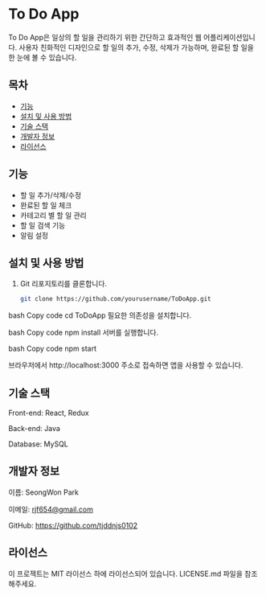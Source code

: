 # To Do App

To Do App은 일상의 할 일을 관리하기 위한 간단하고 효과적인 웹 어플리케이션입니다. 사용자 친화적인 디자인으로 할 일의 추가, 수정, 삭제가 가능하며, 완료된 할 일을 한 눈에 볼 수 있습니다.

## 목차

- [기능](#기능)
- [설치 및 사용 방법](#설치-및-사용-방법)
- [기술 스택](#기술-스택)
- [개발자 정보](#개발자-정보)
- [라이선스](#라이선스)

## 기능

- 할 일 추가/삭제/수정
- 완료된 할 일 체크
- 카테고리 별 할 일 관리
- 할 일 검색 기능
- 알림 설정

## 설치 및 사용 방법

1. Git 리포지토리를 클론합니다.

   ```bash
   git clone https://github.com/yourusername/ToDoApp.git

bash
Copy code
cd ToDoApp
필요한 의존성을 설치합니다.

bash
Copy code
npm install
서버를 실행합니다.

bash
Copy code
npm start

브라우저에서 http://localhost:3000 주소로 접속하면 앱을 사용할 수 있습니다.

## 기술 스택
Front-end: React, Redux

Back-end: Java

Database: MySQL

## 개발자 정보
이름: SeongWon Park

이메일: rjf654@gmail.com

GitHub: https://github.com/tjddnjs0102

## 라이선스
이 프로젝트는 MIT 라이선스 하에 라이선스되어 있습니다. LICENSE.md 파일을 참조해주세요.
